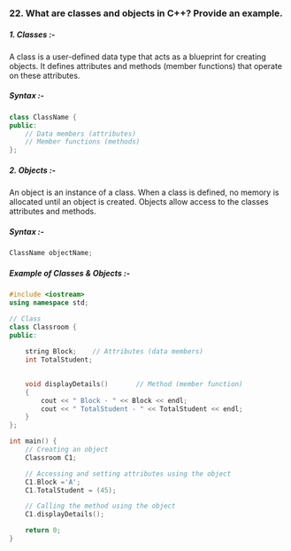 ### 22. What are classes and objects in C++? Provide an example.

##### 1. Classes :- 
A class is a user-defined data type that acts as a blueprint for creating objects. It defines attributes and methods (member functions) that operate on these attributes.

##### Syntax :-
```cpp
class ClassName {
public:
    // Data members (attributes)
    // Member functions (methods)
};
```

##### 2. Objects :-
An object is an instance of a class. When a class is defined, no memory is allocated until an object is created. Objects allow access to the classes attributes and methods.

##### Syntax :-
```cpp
ClassName objectName;
```


##### Example of Classes & Objects :-
```cpp
#include <iostream>
using namespace std;

// Class
class Classroom {
public:
    
    string Block;    // Attributes (data members)
    int TotalStudent;

    
    void displayDetails()       // Method (member function)
    {
        cout << " Block - " << Block << endl;
        cout << " TotalStudent - " << TotalStudent << endl;
    }
};

int main() {
    // Creating an object 
    Classroom C1;

    // Accessing and setting attributes using the object
    C1.Block ='A';
    C1.TotalStudent = (45);

    // Calling the method using the object
    C1.displayDetails();

    return 0;
}
```
